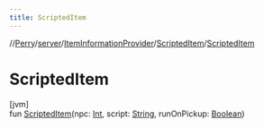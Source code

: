 ```yaml
---
title: ScriptedItem
---
```

//[Perry](../../../../index.html)/[server](../../index.html)/[ItemInformationProvider](../index.html)/[ScriptedItem](index.html)/[ScriptedItem](-scripted-item.html)



# ScriptedItem



[jvm]\
fun [ScriptedItem](-scripted-item.html)(npc: [Int](https://kotlinlang.org/api/latest/jvm/stdlib/kotlin/-int/index.html), script: [String](https://kotlinlang.org/api/latest/jvm/stdlib/kotlin/-string/index.html), runOnPickup: [Boolean](https://kotlinlang.org/api/latest/jvm/stdlib/kotlin/-boolean/index.html))




